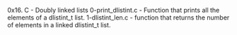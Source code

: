 0x16. C - Doubly linked lists
0-print_dlistint.c - Function that prints all the elements of a dlistint_t list.
1-dlistint_len.c - function that returns the number of elements in a linked dlistint_t list.
